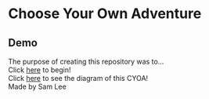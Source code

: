 # Choose Your Own Adventure

## Demo
The purpose of creating this repository was to...  
Click [here](begin/begin.md) to begin!  
Click [here](https://docs.google.com/drawings/d/1OdlSOJgZJOqUie9x1Gp6f4NXGU54-PcCGekSuaU4Kqo/edit) to see the diagram of this CYOA!  
Made by Sam Lee
